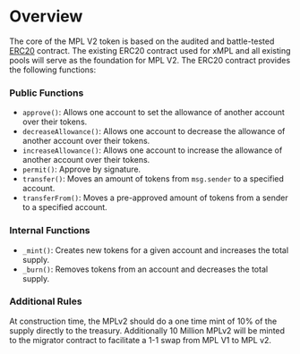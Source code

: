 # Overview

The core of the MPL V2 token is based on the audited and battle-tested [ERC20](https://github.com/maple-labs/erc20) contract. The existing ERC20 contract used for xMPL and all existing pools will serve as the foundation for MPL V2. The ERC20 contract provides the following functions:

### Public Functions

- `approve()`: Allows one account to set the allowance of another account over their tokens.
- `decreaseAllowance()`: Allows one account to decrease the allowance of another account over their tokens.
- `increaseAllowance()`: Allows one account to increase the allowance of another account over their tokens.
- `permit()`: Approve by signature.
- `transfer()`: Moves an amount of tokens from `msg.sender` to a specified account.
- `transferFrom()`: Moves a pre-approved amount of tokens from a sender to a specified account.

### Internal Functions

- `_mint()`: Creates new tokens for a given account and increases the total supply.
- `_burn()`: Removes tokens from an account and decreases the total supply.

### Additional Rules
At construction time, the MPLv2 should do a one time mint of 10% of the supply directly to the treasury. Additionally 10 Million MPLv2 will be minted to the migrator contract to facilitate a 1-1 swap from MPL V1 to MPL v2.
